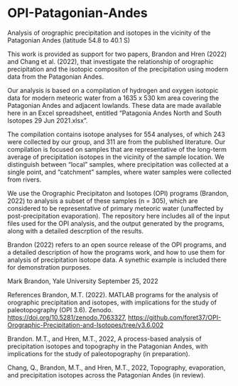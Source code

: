 # OPI-Patagonian-Andes
Analysis of orographic precipitation and isotopes in the vicinity of the Patagonian Andes (latitude 54.8 to 40.1 S)

This work is provided as support for two papers, Brandon and Hren (2022) and Chang et al. (2022), that investigate the relationship of orographic precipitation and the isotopic compositon of the precipitation using modern data from the Patagonian Andes. 

Our analysis is based on a compilation of hydrogen and oxygen isotopic data for modern meteoric water from a 1635 x 530 km area covering the Patagonian Andes and adjacent lowlands. These data are made available here in an Excel spreadsheet, entitled “Patagonia Andes North and South Isotopes 29 Jun 2021.xlsx”. 

The compilation contains isotope analyses for 554 analyses, of which 243 were collected by our group, and 311 are from the published literature. Our compilation is focused on samples that are representative of the long-term average of precipitation isotopes in the vicinity of the sample location. We distinguish between “local” samples, where precipitation was collected at a single point, and “catchment” samples, where water samples were collected from rivers.

We use the Orographic Precipitaton and Isotopes (OPI) programs (Brandon, 2022) to analysis a subset of these samples (n = 305), which are considered to be representative of primary meteoric water (unaffected by post-precipitation evaporation). The repository here includes all of the input files used for the OPI analysis, and the output generated by the programs, along with a detailed descrption of the results.

Brandon (2022) refers to an open source release of the OPI programs, and a detailed description of how the programs work, and how to use them for analysis of precipitation isotope data. A synethic example is included there for demonstration purposes.

Mark Brandon, Yale University September 25, 2022

References
Brandon, M.T. (2022). MATLAB programs for the analysis of orographic precipitation and isotopes, with implications for the study of paleotopography (OPI 3.6). Zenodo. https://doi.org/10.5281/zenodo.7063327, https://github.com/foret37/OPI-Orographic-Precipitation-and-Isotopes/tree/v3.6.002

Brandon. M.T., and Hren, M.T., 2022, A process-based analysis of precipitation isotopes and topography in the Patagonian Andes, with implications for the study of paleotopography (in preparation).

Chang, Q., Brandon, M.T., and Hren, M.T., 2022, Topography, evaporation, and precipitation isotopes across the Patagonian Andes (in review). 
